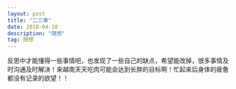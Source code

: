 ```yaml
---
layout: post
title: "二三事"
date: 2018-04-18
description: "随想"
tag: 随想
---
```

反思中才能懂得一些事情吧，也发现了一些自己的缺点，希望能改掉，很多事情及时沟通及时解决！来越南天天吃肉可能会达到长胖的目标啊！忙起来后身体的疲惫都没有记录的欲望！！
